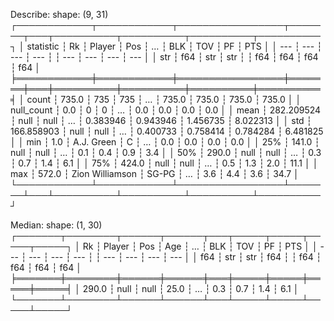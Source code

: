 Describe:
shape: (9, 31)
┌────────────┬────────────┬─────────────────┬───────┬───┬──────────┬──────────┬──────────┬──────────┐
│ statistic  ┆ Rk         ┆ Player          ┆ Pos   ┆ … ┆ BLK      ┆ TOV      ┆ PF       ┆ PTS      │
│ ---        ┆ ---        ┆ ---             ┆ ---   ┆   ┆ ---      ┆ ---      ┆ ---      ┆ ---      │
│ str        ┆ f64        ┆ str             ┆ str   ┆   ┆ f64      ┆ f64      ┆ f64      ┆ f64      │
╞════════════╪════════════╪═════════════════╪═══════╪═══╪══════════╪══════════╪══════════╪══════════╡
│ count      ┆ 735.0      ┆ 735             ┆ 735   ┆ … ┆ 735.0    ┆ 735.0    ┆ 735.0    ┆ 735.0    │
│ null_count ┆ 0.0        ┆ 0               ┆ 0     ┆ … ┆ 0.0      ┆ 0.0      ┆ 0.0      ┆ 0.0      │
│ mean       ┆ 282.209524 ┆ null            ┆ null  ┆ … ┆ 0.383946 ┆ 0.943946 ┆ 1.456735 ┆ 8.022313 │
│ std        ┆ 166.858903 ┆ null            ┆ null  ┆ … ┆ 0.400733 ┆ 0.758414 ┆ 0.784284 ┆ 6.481825 │
│ min        ┆ 1.0        ┆ A.J. Green      ┆ C     ┆ … ┆ 0.0      ┆ 0.0      ┆ 0.0      ┆ 0.0      │
│ 25%        ┆ 141.0      ┆ null            ┆ null  ┆ … ┆ 0.1      ┆ 0.4      ┆ 0.9      ┆ 3.4      │
│ 50%        ┆ 290.0      ┆ null            ┆ null  ┆ … ┆ 0.3      ┆ 0.7      ┆ 1.4      ┆ 6.1      │
│ 75%        ┆ 424.0      ┆ null            ┆ null  ┆ … ┆ 0.5      ┆ 1.3      ┆ 2.0      ┆ 11.1     │
│ max        ┆ 572.0      ┆ Zion Williamson ┆ SG-PG ┆ … ┆ 3.6      ┆ 4.4      ┆ 3.6      ┆ 34.7     │
└────────────┴────────────┴─────────────────┴───────┴───┴──────────┴──────────┴──────────┴──────────┘

Median:
shape: (1, 30)
┌───────┬────────┬──────┬──────┬───┬─────┬─────┬─────┬─────┐
│ Rk    ┆ Player ┆ Pos  ┆ Age  ┆ … ┆ BLK ┆ TOV ┆ PF  ┆ PTS │
│ ---   ┆ ---    ┆ ---  ┆ ---  ┆   ┆ --- ┆ --- ┆ --- ┆ --- │
│ f64   ┆ str    ┆ str  ┆ f64  ┆   ┆ f64 ┆ f64 ┆ f64 ┆ f64 │
╞═══════╪════════╪══════╪══════╪═══╪═════╪═════╪═════╪═════╡
│ 290.0 ┆ null   ┆ null ┆ 25.0 ┆ … ┆ 0.3 ┆ 0.7 ┆ 1.4 ┆ 6.1 │
└───────┴────────┴──────┴──────┴───┴─────┴─────┴─────┴─────┘

